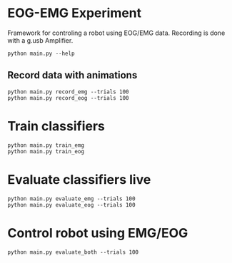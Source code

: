 # EOG-EMG Experiment

Framework for controling a robot using EOG/EMG data. Recording is done with a g.usb Amplifier.

``` shell
python main.py --help
```

## Record data with animations

``` shell
python main.py record_emg --trials 100
python main.py record_eog --trials 100
```

# Train classifiers

``` shell
python main.py train_emg
python main.py train_eog
```

# Evaluate classifiers live

``` shell
python main.py evaluate_emg --trials 100
python main.py evaluate_eog --trials 100
```

# Control robot using EMG/EOG

``` shell
python main.py evaluate_both --trials 100
```
